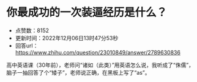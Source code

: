 # 你最成功的一次装逼经历是什么？
- 点赞数：8152
- 更新时间：2022年12月06日13时47分53秒
- 回答url：https://www.zhihu.com/question/23010849/answer/2789630836
<body>
 <p data-pid="zT_i4_uR">高中英语课（30年前），老师问“诸如（此类）”用英语怎么说，我听成了“侏儒”，脑子一抽回答了个“矮子”，老师说正确，在黑板上写了“as”。</p>
</body>